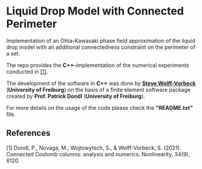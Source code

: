 # Liquid Drop Model with Connected Perimeter

Implementation of an Ohta-Kawasaki phase field approximation of the liquid drop model with an additional connectedness constraint on the perimeter of a set.

The repo provides the **C++**–implementation of the numerical experiments conducted in [[1]](#1). 

The development of the software in **C++** was done by **<a href = https://aam.uni-freiburg.de/mitarb/wolffvorbeck/index.html>Steve Wolff-Vorbeck<a/>** (**University of Freiburg**) on the basis of a finite element software package created by **Prof. Patrick Dondl** (**University of Freiburg**).

For more details on the usage of the code please check the **"README.txt"** file.


## References
<a id="1">[1]</a> 
Dondl, P., Novaga, M., Wojtowytsch, S., & Wolff-Vorbeck, S. (2021). 
Connected Coulomb columns: analysis and numerics. 
Nonlinearity, 34(9), 6120.
